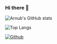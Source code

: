 ### Hi there 👋


![Arnub's GitHub stats](https://github-readme-stats.vercel.app/api?username=arnub&theme=highcontrast&show_icons=true)

![Top Langs](https://github-readme-stats.vercel.app/api/top-langs/?username=arnub&theme=highcontrast)


<!--
**arnub/arnub** is a ✨ _special_ ✨ repository because its `README.md` (this file) appears on your GitHub profile.

Here are some ideas to get you started:

- 🔭 I’m currently working on ...
- 🌱 I’m currently learning ...
- 👯 I’m looking to collaborate on ...
- 🤔 I’m looking for help with ...
- 💬 Ask me about ...
- 📫 How to reach me: ...
- 😄 Pronouns: ...
- ⚡ Fun fact: ...
-->

[![Github](https://img.shields.io/github/followers/arnub?label=Follow&style=social)](https://github.com/arnub)
